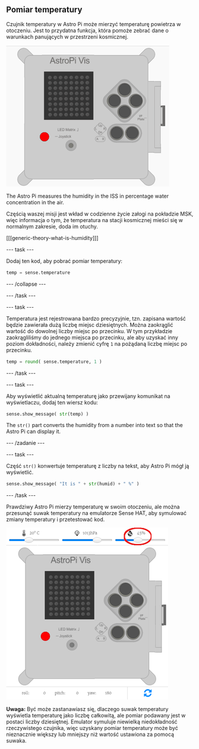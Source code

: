 ## Pomiar temperatury

Czujnik temperatury w Astro Pi może mierzyć temperaturę powietrza w otoczeniu. Jest to przydatna funkcja, która pomoże zebrać dane o warunkach panujących w przestrzeni kosmicznej.

![Wiadomość o temperaturze](images/degrees-message.gif)

The Astro Pi measures the humidity in the ISS in percentage water concentration in the air.

Częścią waszej misji jest wkład w codzienne życie załogi na pokładzie MSK, więc informacja o tym, że temperatura na stacji kosmicznej mieści się w normalnym zakresie, doda im otuchy.

[[[generic-theory-what-is-humidity]]]

\--- task \---

Dodaj ten kod, aby pobrać pomiar temperatury:

```python
temp = sense.temperature
```

\--- /collapse \---

\--- /task \---

\--- task \---

Temperatura jest rejestrowana bardzo precyzyjnie, tzn. zapisana wartość będzie zawierała dużą liczbę miejsc dziesiętnych. Można zaokrąglić wartość do dowolnej liczby miejsc po przecinku. W tym przykładzie zaokrągliliśmy do jednego miejsca po przecinku, ale aby uzyskać inny poziom dokładności, należy zmienić cyfrę `1` na pożądaną liczbę miejsc po przecinku.

```python
temp = round( sense.temperature, 1 )
```

\--- /task \---

\--- task \---

Aby wyświetlić aktualną temperaturę jako przewijany komunikat na wyświetlaczu, dodaj ten wiersz kodu:

```python
sense.show_message( str(temp) )
```

The `str()` part converts the humidity from a number into text so that the Astro Pi can display it.

\--- /zadanie \---

\--- task \---

Część `str()` konwertuje temperaturę z liczby na tekst, aby Astro Pi mógł ją wyświetlić.

```python
sense.show_message( "It is " + str(humid) + " %" )
```

\--- /task \---

Prawdziwy Astro Pi mierzy temperaturę w swoim otoczeniu, ale można przesunąć suwak temperatury na emulatorze Sense HAT, aby symulować zmiany temperatury i przetestować kod.

![Humidity slider](images/humidity-slider.png)

**Uwaga:** Być może zastanawiasz się, dlaczego suwak temperatury wyświetla temperaturę jako liczbę całkowitą, ale pomiar podawany jest w postaci liczby dziesiętnej. Emulator symuluje niewielką niedokładność rzeczywistego czujnika, więc uzyskany pomiar temperatury może być nieznacznie większy lub mniejszy niż wartość ustawiona za pomocą suwaka.